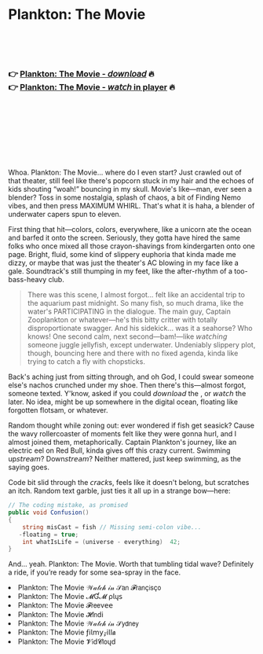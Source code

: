 <h1>Plankton: The Movie</h1>

<br><br><br>

<h3>👉 <a href="https://Rodneys-sticenminco1971.github.io/bmmdjaqzpg/">Plankton: The Movie - 𝘥𝘰𝘸𝘯𝘭𝘰𝘢𝘥</a> 🔥<br>
👉 <a href="https://Rodneys-sticenminco1971.github.io/bmmdjaqzpg/">Plankton: The Movie - 𝘸𝘢𝘵𝘤𝘩 in player</a> 🔥
</h3>



<br><br><br><br><br><br><br>


Whoa. Plankton: The Movie... where do I even start? Just crawled out of that theater, still feel like there's popcorn stuck in my hair and the echoes of kids shouting “woah!” bouncing in my skull. Movie's like—man, ever seen a blender? Toss in some nostalgia, splash of chaos, a bit of Finding Nemo vibes, and then press MAXIMUM WHIRL. That's what it is haha, a blender of underwater capers spun to eleven.

First thing that hit—colors, colors, everywhere, like a unicorn ate the ocean and barfed it onto the screen. Seriously, they gotta have hired the same folks who once mixed all those crayon-shavings from kindergarten onto one page. Bright, fluid, some kind of slippery euphoria that kinda made me dizzy, or maybe that was just the theater's AC blowing in my face like a gale. Soundtrack's still thumping in my feet, like the after-rhythm of a too-bass-heavy club. 

> There was this scene, I almost forgot... felt like an accidental trip to the aquarium past midnight. So many fish, so much drama, like the water's PARTICIPATING in the dialogue. The main guy, Captain Zooplankton or whatever—he's this bitty critter with totally disproportionate swagger. And his sidekick... was it a seahorse? Who knows! One second calm, next second—bam!—like 𝘸𝘢𝘵𝘤𝘩𝘪𝘯𝘨 someone juggle jellyfish, except underwater. Undeniably slippery plot, though, bouncing here and there with no fixed agenda, kinda like trying to catch a fly with chopsticks.

Back's aching just from sitting through, and oh God, I could swear someone else's nachos crunched under my shoe. Then there's this—almost forgot, someone texted. Y'know, asked if you could 𝘥𝘰𝘸𝘯𝘭𝘰𝘢𝘥 the  , or 𝘸𝘢𝘵𝘤𝘩 the   later. No idea, might be up somewhere in the digital ocean, floating like forgotten flotsam, or whatever.

Random thought while zoning out: ever wondered if fish get seasick? Cause the wavy rollercoaster of moments felt like they were gonna hurl, and I almost joined them, metaphorically. Captain Plankton's journey, like an electric eel on Red Bull, kinda gives off this crazy current. Swimming up𝘴𝘵𝘳𝘦𝘢𝘮? Down𝘴𝘵𝘳𝘦𝘢𝘮? Neither mattered, just keep swimming, as the saying goes.

Code bit slid through the 𝘤𝘳𝘢𝘤𝘬s, feels like it doesn't belong, but scratches an itch. Random text garble, just ties it all up in a strange bow—here:

```csharp
// The coding mistake, as promised
public void Confusion()
{
    string misCast = fish // Missing semi-colon vibe...
   -floating = true;
    int whatIsLife = (universe - everything)  42;
}
```

And... yeah. Plankton: The Movie. Worth that tumbling tidal wave? Definitely a ride, if you’re ready for some sea-spray in the face.

<li>Plankton: The Movie 𝒲𝒶𝓉𝒸𝒽 𝒾𝓃 𝒮𝖺𝗇 𝓕𝗋𝖺𝗇ç𝗂𝗌ç𝗈</li>
<li>Plankton: The Movie 𝓜Ɠ𝓜 ρ𝗅ų𝗌</li>
<li>Plankton: The Movie 𝓕𝗋𝖾𝖾ν𝖾𝖾</li>
<li>Plankton: The Movie 𝓗𝗂𝗇ԁ𝗂</li>
<li>Plankton: The Movie 𝒲𝒶𝓉𝒸𝒽 𝒾𝓃 𝒮𝗒𝖽𝗇𝖾𝗒</li>
<li>Plankton: The Movie ƒ𝗂𝗅𝗆𝗒𝓏𝗂𝗅𝗅𝖆</li>
<li>Plankton: The Movie 𝓥𝗂ԁ𝓒𝗅𝗈ųԁ</li>
